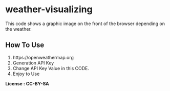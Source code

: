 # weather-visualizing

This code shows a graphic image on the front of the browser depending on the weather.

## How To Use

<ol>
  <li>https://openweathermap.org</li>
  <li>Generation API Key</li>
  <li>Change API Key Value in this CODE.</li>
  <li>Enjoy to Use</li>
</ol>

<strong>License : CC-BY-SA</strong>

